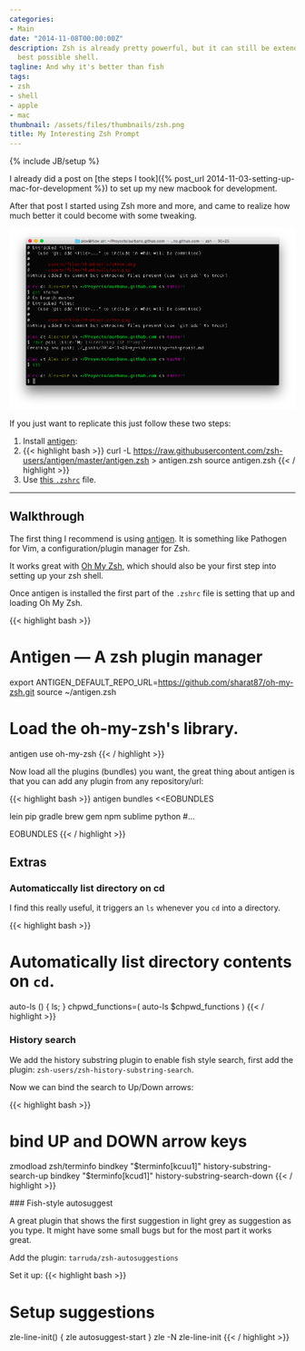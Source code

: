 ```yaml
---
categories:
- Main
date: "2014-11-08T00:00:00Z"
description: Zsh is already pretty powerful, but it can still be extended into the
  best possible shell.
tagline: And why it's better than fish
tags:
- zsh
- shell
- apple
- mac
thumbnail: /assets/files/thumbnails/zsh.png
title: My Interesting Zsh Prompt
---
```

{% include JB/setup %}

I already did a post on [the steps I took]({% post_url 2014-11-03-setting-up-mac-for-development %}) to set up my new macbook for development.

After that post I started using Zsh more and more, and came to realize how much better it could become with some tweaking.

<div class="caption">
    <img src="/assets/files/posts/zsh/shell.png" alt="edges" class="img img-responsive" style="border:none"><br />
</div>

If you just want to replicate this just follow these two steps:

1. Install [antigen](https://github.com/zsh-users/antigen):
2. {{< highlight bash >}}
curl -L https://raw.githubusercontent.com/zsh-users/antigen/master/antigen.zsh > antigen.zsh
source antigen.zsh
{{< / highlight >}}
3. Use [this `.zshrc`](https://gist.github.com/aurbano/e32596aae16a7b9f8b48) file.

-------

## Walkthrough

The first thing I recommend is using [antigen](https://github.com/zsh-users/antigen). It is something like Pathogen for Vim, a configuration/plugin manager for Zsh.

It works great with [Oh My Zsh](https://github.com/robbyrussell/oh-my-zsh), which should also be your first step into setting up your zsh shell.

Once antigen is installed the first part of the `.zshrc` file is setting that up and loading Oh My Zsh.

{{< highlight bash >}}
# Antigen — A zsh plugin manager
export ANTIGEN_DEFAULT_REPO_URL=https://github.com/sharat87/oh-my-zsh.git
source ~/antigen.zsh

# Load the oh-my-zsh's library.
antigen use oh-my-zsh
{{< / highlight >}}

Now load all the plugins (bundles) you want, the great thing about antigen is that you can add any plugin from any repository/url:

{{< highlight bash >}}
antigen bundles <<EOBUNDLES

lein
pip
gradle
brew
gem
npm
sublime
python
#...

EOBUNDLES
{{< / highlight >}}

## Extras

### Automaticcally list directory on cd

I find this really useful, it triggers an `ls` whenever you `cd` into a directory.

{{< highlight bash >}}
# Automatically list directory contents on `cd`.
auto-ls () { ls; }
chpwd_functions=( auto-ls $chpwd_functions )
{{< / highlight >}}

### History search

We add the history substring plugin to enable fish style search, first add the plugin: `zsh-users/zsh-history-substring-search`.

Now we can bind the search to Up/Down arrows:

{{< highlight bash >}}
# bind UP and DOWN arrow keys
zmodload zsh/terminfo
bindkey "$terminfo[kcuu1]" history-substring-search-up
bindkey "$terminfo[kcud1]" history-substring-search-down
{{< / highlight >}}

### Fish-style autosuggest

A great plugin that shows the first suggestion in light grey as suggestion as you type. It might have some small bugs but for the most part it works great.

Add the plugin: `tarruda/zsh-autosuggestions`

Set it up:
{{< highlight bash >}}
# Setup suggestions
zle-line-init() {
    zle autosuggest-start
}
zle -N zle-line-init
{{< / highlight >}}